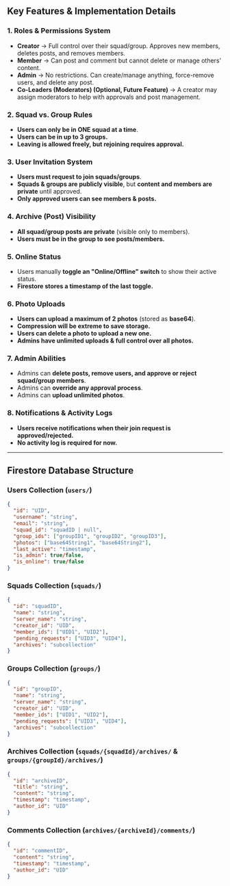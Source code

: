 ## **Key Features & Implementation Details**  

### **1. Roles & Permissions System**
- **Creator** → Full control over their squad/group. Approves new members, deletes posts, and removes members.  
- **Member** → Can post and comment but cannot delete or manage others' content.  
- **Admin** → No restrictions. Can create/manage anything, force-remove users, and delete any post.  
- **Co-Leaders (Moderators) (Optional, Future Feature)** → A creator may assign moderators to help with approvals and post management.  

### **2. Squad vs. Group Rules**
- **Users can only be in ONE squad at a time**.  
- **Users can be in up to 3 groups.**  
- **Leaving is allowed freely, but rejoining requires approval.**  

### **3. User Invitation System**
- **Users must request to join squads/groups**.  
- **Squads & groups are publicly visible**, but **content and members are private** until approved.  
- **Only approved users can see members & posts.**  

### **4. Archive (Post) Visibility**
- **All squad/group posts are private** (visible only to members).  
- **Users must be in the group to see posts/members.**  

### **5. Online Status**
- Users manually **toggle an "Online/Offline" switch** to show their active status.  
- **Firestore stores a timestamp of the last toggle.**  

### **6. Photo Uploads**
- **Users can upload a maximum of 2 photos** (stored as **base64**).  
- **Compression will be extreme to save storage.**  
- **Users can delete a photo to upload a new one.**  
- **Admins have unlimited uploads & full control over all photos.**  

### **7. Admin Abilities**
- Admins can **delete posts, remove users, and approve or reject squad/group members**.  
- Admins can **override any approval process**.  
- Admins can **upload unlimited photos**.  

### **8. Notifications & Activity Logs**
- **Users receive notifications when their join request is approved/rejected.**  
- **No activity log is required for now.**  

---

## **Firestore Database Structure**  

### **Users Collection (`users/`)**  
```json
{
  "id": "UID",
  "username": "string",
  "email": "string",
  "squad_id": "squadID | null",
  "group_ids": ["groupID1", "groupID2", "groupID3"],
  "photos": ["base64String1", "base64String2"],
  "last_active": "timestamp",
  "is_admin": true/false,
  "is_online": true/false
}
```

### **Squads Collection (`squads/`)**  
```json
{
  "id": "squadID",
  "name": "string",
  "server_name": "string",
  "creator_id": "UID",
  "member_ids": ["UID1", "UID2"],
  "pending_requests": ["UID3", "UID4"],
  "archives": "subcollection"
}
```

### **Groups Collection (`groups/`)**  
```json
{
  "id": "groupID",
  "name": "string",
  "server_name": "string",
  "creator_id": "UID",
  "member_ids": ["UID1", "UID2"],
  "pending_requests": ["UID3", "UID4"],
  "archives": "subcollection"
}
```

### **Archives Collection (`squads/{squadId}/archives/` & `groups/{groupId}/archives/`)**  
```json
{
  "id": "archiveID",
  "title": "string",
  "content": "string",
  "timestamp": "timestamp",
  "author_id": "UID"
}
```

### **Comments Collection (`archives/{archiveId}/comments/`)**  
```json
{
  "id": "commentID",
  "content": "string",
  "timestamp": "timestamp",
  "author_id": "UID"
}
```

